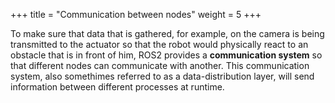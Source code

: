 +++
title = "Communication between nodes"
weight = 5
+++

To make sure that data that is gathered, for example, on the camera is being transmitted to the actuator so that the robot would physically react to an obstacle that is in front of him, ROS2 provides a **communication system** so that different nodes can communicate with another. This communication system, also somethimes referred to as a data-distribution layer, will send information between different processes at runtime.
